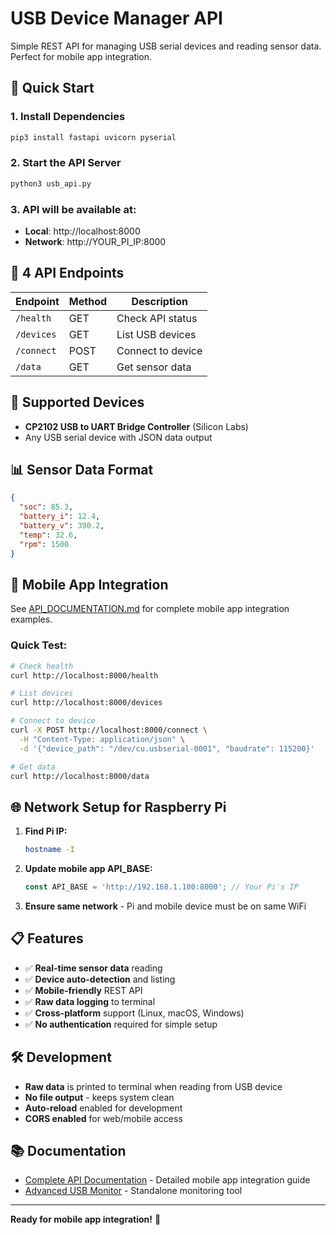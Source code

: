 # USB Device Manager API

Simple REST API for managing USB serial devices and reading sensor data. Perfect for mobile app integration.

## 🚀 Quick Start

### 1. Install Dependencies
```bash
pip3 install fastapi uvicorn pyserial
```

### 2. Start the API Server
```bash
python3 usb_api.py
```

### 3. API will be available at:
- **Local**: http://localhost:8000
- **Network**: http://YOUR_PI_IP:8000

## 📱 4 API Endpoints

| Endpoint | Method | Description |
|----------|--------|-------------|
| `/health` | GET | Check API status |
| `/devices` | GET | List USB devices |
| `/connect` | POST | Connect to device |
| `/data` | GET | Get sensor data |

## 🔌 Supported Devices

- **CP2102 USB to UART Bridge Controller** (Silicon Labs)
- Any USB serial device with JSON data output

## 📊 Sensor Data Format

```json
{
  "soc": 85.3,
  "battery_i": 12.4,
  "battery_v": 390.2,
  "temp": 32.6,
  "rpm": 1500
}
```

## 📱 Mobile App Integration

See [API_DOCUMENTATION.md](API_DOCUMENTATION.md) for complete mobile app integration examples.

### Quick Test:
```bash
# Check health
curl http://localhost:8000/health

# List devices
curl http://localhost:8000/devices

# Connect to device
curl -X POST http://localhost:8000/connect \
  -H "Content-Type: application/json" \
  -d '{"device_path": "/dev/cu.usbserial-0001", "baudrate": 115200}'

# Get data
curl http://localhost:8000/data
```

## 🌐 Network Setup for Raspberry Pi

1. **Find Pi IP:**
   ```bash
   hostname -I
   ```

2. **Update mobile app API_BASE:**
   ```javascript
   const API_BASE = 'http://192.168.1.100:8000'; // Your Pi's IP
   ```

3. **Ensure same network** - Pi and mobile device must be on same WiFi

## 📋 Features

- ✅ **Real-time sensor data** reading
- ✅ **Device auto-detection** and listing
- ✅ **Mobile-friendly** REST API
- ✅ **Raw data logging** to terminal
- ✅ **Cross-platform** support (Linux, macOS, Windows)
- ✅ **No authentication** required for simple setup

## 🛠️ Development

- **Raw data** is printed to terminal when reading from USB device
- **No file output** - keeps system clean
- **Auto-reload** enabled for development
- **CORS enabled** for web/mobile access

## 📚 Documentation

- [Complete API Documentation](API_DOCUMENTATION.md) - Detailed mobile app integration guide
- [Advanced USB Monitor](advanced_usb_monitor.py) - Standalone monitoring tool

---

**Ready for mobile app integration!** 🎯